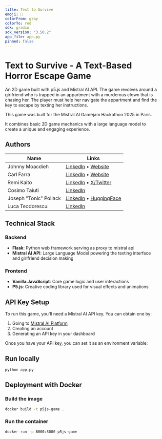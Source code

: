 ```yaml
---
title: Text to Survive
emoji: 📱
colorFrom: gray
colorTo: red
sdk: gradio
sdk_version: "3.50.2"
app_file: app.py
pinned: false
---
```


# Text to Survive - A Text-Based Horror Escape Game

An 2D game built with p5.js and Mistral AI API. The game revolves around a girlfriend who is trapped in an appartment with a murderous clown that is chasing her. The player must help her navigate the appartment and find the key to escape by texting her instructions.

This game was built for the Mistral AI Gamejam Hackathon 2025 in Paris.

It combines basic 2D game mechanics with a large language model to create a unique and engaging experience.

## Authors

| Name | Links |
|------|-------|
| Johnny Moacdieh | [LinkedIn](https://www.linkedin.com/in/johnny-moacdieh-935687b3/) • [Website](http://johnnym.dev/) |
| Carl Farra | [LinkedIn](https://www.linkedin.com/in/carlfarra/) • [Website](https://rpsdaily.com/) |
| Remi Kaito | [LinkedIn](https://www.linkedin.com/in/remikaito/) • [X/Twitter](https://x.com/mrrremi) |
| Cosimo Taiuti | [LinkedIn](https://www.linkedin.com/in/cosimotaiuti/) |
| Joseph "Tonic" Pollack | [LinkedIn](https://www.linkedin.com/in/josephpollack/) • [HuggingFace](https://huggingface.co/Tonic) |
| Luca Teodorescu | [LinkedIn](https://www.linkedin.com/in/luca-teodorescu/) |


## Technical Stack

### Backend
- **Flask**: Python web framework serving as proxy to mistral api
- **Mistral AI API**: Large Language Model powering the texting interface and girlfriend decision making

### Frontend
- **Vanilla JavaScript**: Core game logic and user interactions
- **P5.js**: Creative coding library used for visual effects and animations


## API Key Setup

To run this game, you'll need a Mistral AI API key. You can obtain one by:

1. Going to [Mistral AI Platform](https://console.mistral.ai/)
2. Creating an account
3. Generating an API key in your dashboard

Once you have your API key, you can set it as an environment variable:

## Run locally

```bash
python app.py
```


## Deployment with Docker

### Build the image

```bash
docker build -t p5js-game .
```

### Run the container

```bash
docker run -p 8000:8000 p5js-game
```






